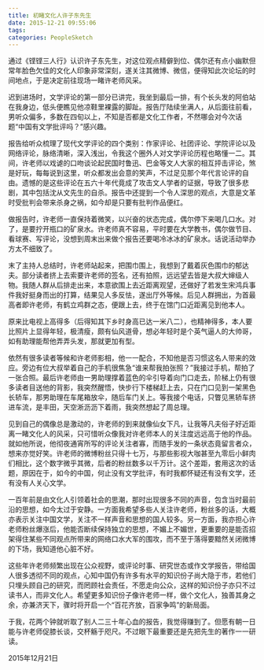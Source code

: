```yaml
---
title: 初睹文化人许子东先生
date: 2015-12-21 09:55:06
tags:
categories: PeopleSketch
---
```


通过《铿铿三人行》认识许子东先生，对这位观点精僻到位、偶尔还有点小幽默但常年脸色欠佳的文化人印象非常深刻，遂关注其微博、微信，便得知此次论坛的时间地点，于是决定前往现场一睹许老师风采。

<!--more-->

迟到进场时，文学评论的第一部分已讲完，我坐到最后一排，有个长头发的阿伯站在我身边，低头便瞧见他凉鞋里裸露的脚趾。报告厅陆续坐满人，从后面往前看，男听众偏多，多数在四旬以上，不知是否都是文化工作者，不然哪会对今次话题“中国有文学批评吗？”感兴趣。

报告给听众梳理了现代文学评论的四个类别：作家评论、社团评论、学院评论以及网络评论，脉络清晰，深入浅出，令我这个圈外人对文学评论历程也略懂一二。其间，许老师以戏谑的口吻谈论起民国时鲁迅、巴金等文人大家的相互抨击评论，煞是好玩，每每说到这里，听众都发出会意的笑声，不过足见那个年代言论评的自由。遗憾的是这些评论在五六十年代竟成了攻击文人学者的证据，导致了很多悲剧，其中包括沈从文先生的自杀。报告中还提到一个令人深思的观点，大意是文革时受批判会带来杀身之祸，如今却是只要有批判作品便红。

做报告时，许老师一直保持着微笑，以兴奋的状态完成，偶尔停下来喝几口水。对了，是要拧开瓶口的矿泉水。许老师真不容易，平时要在大学教书，偶尔做节目、看球赛、写评论，没想到周末出来做个报告还要喝冷冰冰的矿泉水。话说活动举办方太不细致了。

末了主持人总结时，许老师站起来，把围巾围上，我想到了戴着灰色围巾的郁达夫。部分读者挤上去索要许老师的签名，还有拍照，远远望去皆是大叔大婶级人物。我随人群从后排走出来，本意欲围上去近距离观望，还做好了若发生宋鸿兵事件我好挺身而出的打算，结果见人多反怯，遂出厅外等候。后见人群拥出，为首最高者即许老师，有鹤立鸡群之态，便跟上去，终于在馆门口近距离见到他本人。

原来比电视上高得多（后得知其下乡时身高已达一米八二），也精神得多，本人要比照片上显得年轻，极清瘦，颇有仙风道骨，想必年轻时是个英气逼人的大帅哥，如有助理能帮他弄弄头发，那就更加有型。    

依然有很多读者等候和许老师影相，他一一配合，不知他是否习惯这名人带来的效应。旁边有位大叔举着自己的手机很焦急“谁来帮我拍张照？”我接过手机，帮拍了一张合照。最后许老师由一男助理撑着蓝色的伞引导着向门口走去，阶梯上仍有很多读者目送他的背影，我突然醒悟，快步行下楼梯赶上去，只在门口见到一架黑色长轿车，那男助理在车尾箱放伞，随后车门关上。等我接个电话，只瞥见黑轿车挤进车流，是丰田，天空淅沥沥下着雨，我突然想起了周总理。 

见到自己的偶像总是激动的，许老师的到来就像仙女下凡，让我等凡夫俗子好近距离一睹文化人的风采，只可惜听众像我对许老师本人的关注度远远高于他的作品。就如他所说，他彻夜通宵所写的评论关注者寡，而随手发的一条状态竟留言者众，想来亦觉好笑。许老师的微博粉丝只得十七万，与那些影视大咖甚至九零后小鲜肉们相比，这个数字微乎其微，后者的粉丝数多以千万计。这个差距，套用这次的话题，原因在于，如今的中国，何止没有文学批评，有时我都怀疑还有没有文学，还有没有人关心文学。

一百年前是由文化人引领着社会的思潮，那时出现很多不同的声音，包含当时最前沿的思想，如今太过于安静。一方面我希望多些人关注许老师，粉丝多的话，大概亦表示关注中国文学，关注不一样声音和思想的国人较多。另一方面，我亦担心许老师粉丝爆涨后，他能否断续保持独立的思想，不媚上不媚世，更重要的是能否招架得住某些不同观点所带来的网络口水大军的围攻，而不至于落得要黯然关闭微博的下场，我知道他心脏不好。

这些年许老师频繁出现在公众视野，或评论时事、研究世态或作文学报告，带给国人很多透彻不同的观点，心知中国仍有许多有水平的知识份子尚大隐于市，若他们只埋头顾自己的研究，而罔顾社会责任，不愿走向公众，这样的知识份子亦只不过读书人，而非文化人。希望更多知识份子像许老师一样，做个文化人，独善其身之余，亦兼济天下，骤时将开启一个“百花齐放，百家争鸣”的新局面。

于我，花两个钟就听取了别人二三十年心血的报告，我觉得赚到了。但愿有朝一日能与许老师促膝长谈，交杯觞于咫尺。不过眼下最重要还是先把先生的著作一一研读。

2015年12月21日